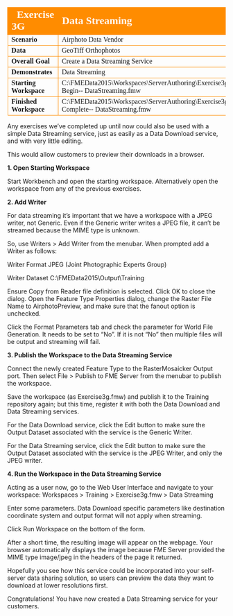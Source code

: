 <table style="border-spacing: 0px;border-collapse: collapse;font-family:serif">
<tr>
<td style="vertical-align:middle;background-color:darkorange;border: 2px solid darkorange">
<i class="fa fa-cogs fa-lg fa-pull-left fa-fw" style="color:white;padding-right: 12px;vertical-align:text-top"></i>
<span style="color:white;font-size:x-large;font-weight: bold">Exercise 3G </span>
</td>
<td style="border: 2px solid darkorange;background-color:darkorange;color:white">
<span style="color:white;font-size:x-large;font-weight: bold">Data
Streaming</span>
</td>
</tr>

<tr>
<td style="border: 1px solid darkorange; font-weight: bold">Scenario</td>
<td style="border: 1px solid darkorange">Airphoto Data Vendor</td>
</tr>

<tr>
<td style="border: 1px solid darkorange; font-weight: bold">Data</td>
<td style="border: 1px solid darkorange">GeoTiff Orthophotos</td>
</tr>

<tr>
<td style="border: 1px solid darkorange; font-weight: bold">Overall Goal</td>
<td style="border: 1px solid darkorange">Create
a
Data
Streaming
Service</td>
</tr>

<tr>
<td style="border: 1px solid darkorange; font-weight: bold">Demonstrates</td>
<td style="border: 1px solid darkorange">Data
Streaming</td>
</tr>

<tr>
<td style="border: 1px solid darkorange; font-weight: bold">Starting Workspace</td>
<td style="border: 1px solid darkorange">C:\FMEData2015\Workspaces\ServerAuthoring\Exercise3g-­‐Begin-­‐
DataStreaming.fmw</td>
</tr>

<tr>
<td style="border: 1px solid darkorange; font-weight: bold">Finished Workspace</td>
<td style="border: 1px solid darkorange">C:\FMEData2015\Workspaces\ServerAuthoring\Exercise3g-­‐Complete-­‐
DataStreaming.fmw</td>
</tr>

</table>

Any exercises we’ve completed up until now could also be used with a simple Data Streaming service, just as easily as a Data Download service, and with very little editing.

This would allow customers to preview their downloads in a browser.

**1. Open Starting Workspace**

Start Workbench and open the starting workspace. Alternatively open the workspace from any of the previous exercises.

**2. Add Writer**

For data streaming it’s important that we have a workspace with a JPEG writer, not Generic.
Even if the Generic writer writes a JPEG file, it can’t be streamed because the MIME type is unknown.

So, use Writers > Add Writer from the menubar. When prompted add a Writer as follows:

Writer Format JPEG (Joint Photographic Experts Group)

Writer Dataset C:\FMEData2015\Output\Training

Ensure Copy from Reader file definition is selected. Click OK to close the dialog. Open the Feature Type Properties dialog, change the Raster File Name to AirphotoPreview, and make sure that the fanout option is unchecked.

Click the Format Parameters tab and check the parameter for World File Generation. It needs to be set to “No”. If it is not “No” then multiple files will be output and streaming will fail.

**3. Publish the Workspace to the Data Streaming Service**

Connect the newly created Feature Type to the RasterMosaicker Output port. Then select File > Publish to FME Server from the menubar to publish the workspace.

Save the workspace (as Exercise3g.fmw) and publish it to the Training repository again; but this time, register it with both the Data Download and Data Streaming services.

For the Data Download service, click the Edit button to make sure the Output Dataset associated with the service is the Generic Writer.

For the Data Streaming service, click the Edit button to make sure the Output Dataset associated with the service is the JPEG Writer, and only the JPEG writer.

**4. Run the Workspace in the Data Streaming Service**

Acting as a user now, go to the Web User Interface and navigate to your workspace: Workspaces > Training > Exercise3g.fmw > Data Streaming

Enter some parameters. Data Download specific parameters like destination coordinate system and output format will not apply when streaming.

Click Run Workspace on the bottom of the form.

After a short time, the resulting image will appear on the webpage. Your browser automatically displays the image because FME Server provided the MIME type image/jpeg in the headers of the page it returned.

Hopefully you see how this service could be incorporated into your self-server data sharing solution, so users can preview the data they want to download at lower resolutions first.

Congratulations! You have now created a Data Streaming service for your customers.